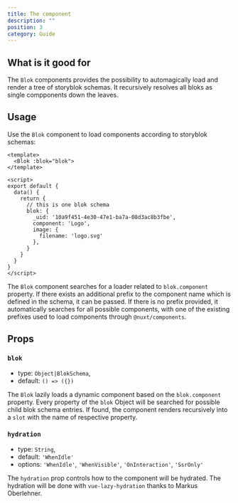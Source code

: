 ```yaml
---
title: The component
description: ""
position: 3
category: Guide
---
```


## What is it good for

The `Blok` components provides the possibility to automagically load and render a tree of storyblok schemas. It recursively resolves all bloks as single compponents down the leaves.

## Usage

Use the `Blok` component to load components according to storyblok schemas:

```vue
<template>
  <Blok :blok="blok">
</template>

<script>
export default {
  data() {
    return {
      // this is one blok schema
      blok: {
        _uid: '10a9f451-4e30-47e1-ba7a-08d3ac8b3fbe',
        component: 'Logo',
        image: {
          filename: 'logo.svg'
        },
      }
    }
  }
}
</script>
```

The `Blok` component searches for a loader related to `blok.component` property. If there exists an additional prefix to the component name which is defined in the schema, it can be passed. If there is no prefix provided, it automatically searches for all possible components, with one of the existing prefixes used to load components through `@nuxt/components`.

## Props

### `blok`

- type: `Object|BlokSchema`,
- default: `() => ({})`

The `Blok` lazily loads a dynamic component based on the `blok.component` property.
Every property of the `blok` Object will be searched for possible child blok schema entries. If found, the component renders recursively into a `slot` with the name of respective property.

### `hydration`

- type: `String`,
- default: `'WhenIdle'`
- options: `'WhenIdle'`, `'WhenVisible'`, `'OnInteraction'`, `'SsrOnly'`

The `hydration` prop controls how to the component will be hydrated. The hydration will be done with `vue-lazy-hydration` thanks to Markus Oberlehner.
